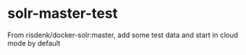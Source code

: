 # solr-master-test

From risdenk/docker-solr:master, add some test data and start in cloud mode by default
